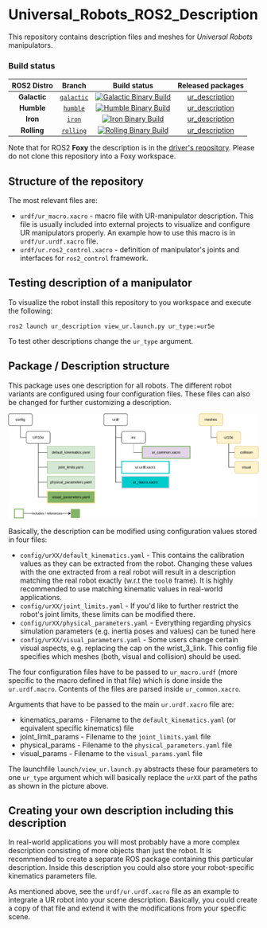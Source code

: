 # Universal_Robots_ROS2_Description

This repository contains description files and meshes for *Universal Robots* manipulators.

### Build status

ROS2 Distro | Branch | Build status | Released packages
:---------: | :----: | :----------: | :---------------:
**Galactic** | [`galactic`](https://github.com/UniversalRobots/Universal_Robots_ROS2_Description/tree/galactic) | [![Galactic Binary Build](https://github.com/UniversalRobots/Universal_Robots_ROS2_Description/actions/workflows/binary-galactic.yml/badge.svg?branch=galactic)](https://github.com/UniversalRobots/Universal_Robots_ROS2_Description/actions/workflows/binary-galactic.yml?branch=galactic) <br /> | [ur_description](https://index.ros.org/p/ur_description/#galactic)
**Humble** | [`humble`](https://github.com/UniversalRobots/Universal_Robots_ROS2_Description/tree/ros2) | [![Humble Binary Build](https://github.com/UniversalRobots/Universal_Robots_ROS2_Description/actions/workflows/binary-humble.yml/badge.svg?branch=ros2)](https://github.com/UniversalRobots/Universal_Robots_ROS2_Description/actions/workflows/binary-humble.yml?branch=ros2) <br /> | [ur_description](https://index.ros.org/p/ur_description/#humble)
**Iron** | [`iron`](https://github.com/UniversalRobots/Universal_Robots_ROS2_Description/tree/ros2) | [![Iron Binary Build](https://github.com/UniversalRobots/Universal_Robots_ROS2_Description/actions/workflows/binary-iron.yml/badge.svg?branch=ros2)](https://github.com/UniversalRobots/Universal_Robots_ROS2_Description/actions/workflows/binary-iron.yml?branch=ros2) <br /> | [ur_description](https://index.ros.org/p/ur_description/#iron)
**Rolling** | [`rolling`](https://github.com/UniversalRobots/Universal_Robots_ROS2_Description/tree/ros2) | [![Rolling Binary Build](https://github.com/UniversalRobots/Universal_Robots_ROS2_Description/actions/workflows/binary-rolling.yml/badge.svg?branch=ros2)](https://github.com/UniversalRobots/Universal_Robots_ROS2_Description/actions/workflows/binary-rolling.yml?branch=ros2) <br /> | [ur_description](https://index.ros.org/p/ur_description/#rolling)


Note that for ROS2 **Foxy** the description is in the [driver's
repository](https://github.com/UniversalRobots/Universal_Robots_ROS2_Driver/tree/foxy). Please do
not clone this repository into a Foxy workspace.

## Structure of the repository

The most relevant files are:
  - `urdf/ur_macro.xacro` - macro file with UR-manipulator description. This file is usually included into external projects to visualize and configure UR manipulators properly. An example how to use this macro is in `urdf/ur.urdf.xacro` file.
  - `urdf/ur.ros2_control.xacro` - definition of manipulator's joints and interfaces for `ros2_control` framework.

## Testing description of a manipulator

To visualize the robot install this repository to you workspace and execute the following:
```
ros2 launch ur_description view_ur.launch.py ur_type:=ur5e
```

To test other descriptions change the `ur_type` argument.

## Package / Description structure
This package uses one description for all robots. The different robot variants are configured using
four configuration files. These files can also be changed for further customizing a description.

![urdf structure](doc/structure.svg)

Basically, the description can be modified using configuration values stored in four files:
 - `config/urXX/default_kinematics.yaml` - This contains the calibration values as they can be
   extracted from the robot. Changing these values with the one extracted from a real robot will
   result in a description matching the real robot exactly (w.r.t the `tool0` frame). It is highly
   recommended to use matching kinematic values in real-world applications.
 - `config/urXX/joint_limits.yaml` - If you'd like to further restrict the robot's joint limits,
   these limits can be modified there.
 - `config/urXX/physical_parameters.yaml` - Everything regarding physics simulation parameters
   (e.g. inertia poses and values) can be tuned here
 - `config/urXX/visual_parameters.yaml` - Some users change certain visual aspects, e.g. replacing
   the cap on the wrist_3_link. This config file specifies which meshes (both, visual and collision)
   should be used.

The four configuration files have to be passed to `ur_macro.urdf` (more specific to the macro
defined in that file) which is done inside the `ur.urdf.macro`. Contents of the files are parsed
inside `ur_common.xacro`.

Arguments that have to be passed to the main `ur.urdf.xacro` file are:
 - kinematics_params - Filename to the `default_kinematics.yaml` (or equivalent specific kinematics) file
 - joint_limit_params - Filename to the `joint_limits.yaml` file
 - physical_params - Filename to the `physical_parameters.yaml` file
 - visual_params - Filename to the `visual_params.yaml` file

The launchfile `launch/view_ur.launch.py` abstracts these four parameters to one `ur_type` argument
which will basically replace the `urXX` part of the paths as shown in the picture above.

## Creating your own description including this description
In real-world applications you will most probably have a more complex description consisting of more
objects than just the robot. It is recommended to create a separate ROS package containing this
particular description. Inside this description you could also store your robot-specific kinematics
parameters file.

As mentioned above, see the `urdf/ur.urdf.xacro` file as an example to integrate a UR robot into
your scene description. Basically, you could create a copy of that file and extend it with the
modifications from your specific scene.
